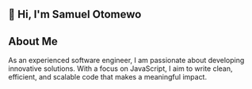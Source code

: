 ## 👋 Hi, I'm Samuel Otomewo

## About Me
As an experienced software engineer, I am passionate about developing innovative solutions. With a focus on JavaScript, I aim to write clean, efficient, and scalable code that makes a meaningful impact.

